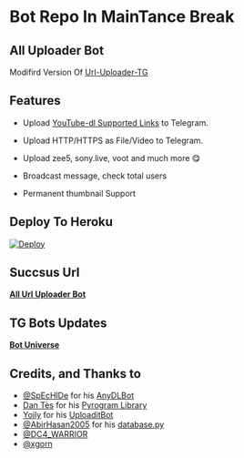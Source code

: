 # Bot Repo In MainTance Break



























## All Uploader Bot

Modifird Version Of [Url-Uploader-TG](https://github.com/kalanakt/Url-Uploader-TG)

## Features

* Upload [YouTube-dl Supported Links](https://ytdl-org.github.io/youtube-dl/supportedsites.html) to Telegram.

* Upload HTTP/HTTPS as File/Video to Telegram.

* Upload zee5, sony.live, voot and much more 😋

* Broadcast message, check total users

* Permanent thumbnail Support

## Deploy To Heroku

[![Deploy](https://www.herokucdn.com/deploy/button.svg)](https://www.heroku.com/deploy?template=https://github.com/kalanakt/All-Url-Uploader)

## Succsus Url
   **[All Url Uploader Bot](https://t.me/All_Url_Uploader_Bot)**
   
## TG Bots Updates
   **[Bot Universe](https://t.me/TMWAD)**

## Credits, and Thanks to

- [@SpEcHlDe](https://t.me/ThankTelegram) for his [AnyDLBot](https://telegram.dog/AnyDLBot)
- [Dan Tès](https://t.me/haskell) for his [Pyrogram Library](https://github.com/pyrogram/pyrogram)
- [Yoily](https://t.me/YoilyL) for his [UploaditBot](https://telegram.dog/UploaditBot)
- [@AbirHasan2005](https://t.me/AbirHasan2005) for his [database.py](https://github.com/AbirHasan2005/VideoCompress/blob/main/bot/database/database.py)
- [@DC4_WARRIOR](https://t.me/Space_X_bots)
- [@xgorn](https://t.me/xgorn)
